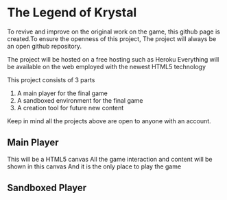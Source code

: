 The Legend of Krystal
=====================

To revive and improve on the original work on the game, this github page is created.To ensure the openness of this project, The project will always be an open github repository.

The project will be hosted on a free hosting such as Heroku
Everything will be available on the web employed with the newest HTML5 technology

This project consists of 3 parts
1. A main player for the final game
2. A sandboxed environment for the final game
3. A creation tool for future new content

Keep in mind all the projects above are open to anyone with an account.

Main Player
-----------

This will be a HTML5 canvas
All the game interaction and content will be shown in this canvas
And it is the only place to play the game

Sandboxed Player
----------------
